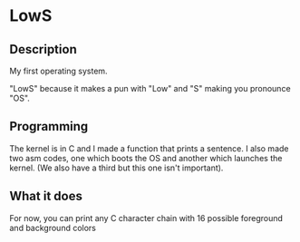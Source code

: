 # LowS
## Description
My first operating system.

"LowS" because it makes a pun with "Low" and "S" making you pronounce "OS".
## Programming
The kernel is in C and I made a function that prints a sentence.
I also made two asm codes, one which boots the OS and another which launches the kernel.
(We also have a third but this one isn't important).
## What it does
For now, you can print any C character chain with 16 possible foreground and background colors
